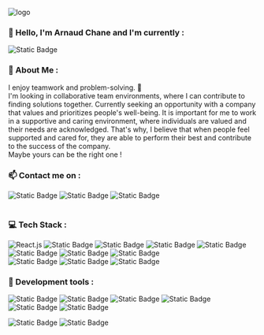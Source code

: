![logo](https://github.com/Arnaud-Chane/Arnaud-Chane/blob/main/images/banner.jpg)

### 👋 Hello, I'm Arnaud Chane and I'm currently :


![Static Badge](https://img.shields.io/badge/Status%20%20-%20Open%20To%20Work-green)


### 🎐 About Me :

I enjoy teamwork and problem-solving. 🎯
<br />
I'm looking in collaborative team environments, where I can contribute to finding solutions together.
Currently seeking an opportunity with a company that values and  prioritizes people's well-being.
It is important for me to work in a supportive and caring environment, where individuals are valued and their needs are acknowledged. 
That's why, I believe that when people feel supported and cared for, they are able to perform their best and contribute to the success of the company.  
Maybe yours can be the right one !

### 📫 Contact me on :

![Static Badge](https://img.shields.io/badge/LinkedIn-%230A66C2?style=flat-square&logo=linkedin&link=https%3A%2F%2Fwww.linkedin.com%2Fin%2Farnaud-chane%2F)
![Static Badge](https://img.shields.io/badge/Github-%23181717?style=flat-square&logo=github&link=https%3A%2F%2Fgithub.com%2FArnaud-Chane)
![Static Badge](https://img.shields.io/badge/MyWebsite-%233A76F0?style=flat-badge&logo=%3Arelaxed%3A&logoColor=white&link=https%3A%2F%2Farnaud-chane.vercel.app%2F)
<br />
<br />

### 💻 Tech Stack :

![React.js](https://img.shields.io/badge/React.js-61DAFB?style=for-the-badge&logo=react&logoColor=black)
![Static Badge](https://img.shields.io/badge/Typescript-%233178C6?style=for-the-badge&logo=Typescript&logoColor=white)
![Static Badge](https://img.shields.io/badge/Next.JS-%23000000?style=for-the-badge&logo=nextdotjs&logoColor=white)
![Static Badge](https://img.shields.io/badge/Sass-%23CC6699?style=for-the-badge&logo=sass&logoColor=white)
![Static Badge](https://img.shields.io/badge/Tailwindcss-%2306B6D4?style=for-the-badge&logo=Tailwindcss&logoColor=white)  
![Static Badge](https://img.shields.io/badge/CSharp-%23512BD4?style=for-the-badge&logo=C%23)
![Static Badge](https://img.shields.io/badge/.NET-%23512BD4?style=for-the-badge&logo=dotnet&logoColor=white)
![Static Badge](https://img.shields.io/badge/Microsoft%20SQL%20Server-grey?style=for-the-badge&logo=Microsoft%20SQL%20Server)  
![Static Badge](https://img.shields.io/badge/NodeJS-%23339933?style=for-the-badge&logo=Node.js&logoColor=white)
![Static Badge](https://img.shields.io/badge/ExpressJS-%23000000?style=for-the-badge&logo=express&logoColor=white)
![Static Badge](https://img.shields.io/badge/MySQL-%234479A1?style=for-the-badge&logo=mysql&logoColor=white)





### 🌟 Development tools :

![Static Badge](https://img.shields.io/badge/Git-%23F05032?style=for-the-badge&logo=Git&logoColor=white)
![Static Badge](https://img.shields.io/badge/Figma-%23F24E1E?style=for-the-badge&logo=figma&logoColor=white)
![Static Badge](https://img.shields.io/badge/Visual%20Studio-%235C2D91?style=for-the-badge&logo=visualstudio&logoColor=white)
![Static Badge](https://img.shields.io/badge/Visual%20Studio%20Code-%23007ACC?style=for-the-badge&logo=visualstudiocode&logoColor=white)  
![Static Badge](https://img.shields.io/badge/Slack-%234A154B?style=for-the-badge&logo=slack&logoColor=white)
![Static Badge](https://img.shields.io/badge/Discord-%235865F2?style=for-the-badge&logo=discord&logoColor=white)


![Static Badge](https://img.shields.io/badge/Windows-%230078D4?style=for-the-badge&logo=windows&logoColor=white)
![Static Badge](https://img.shields.io/badge/Linux-%23FCC624?style=for-the-badge&logo=linux&logoColor=black)



